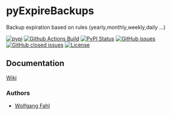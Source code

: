 # pyExpireBackups
Backup expiration based on rules (yearly,monthly,weekly,daily ...)

[![pypi](https://img.shields.io/pypi/pyversions/pyExpireBackups)](https://pypi.org/project/pyExpireBackups/)
[![Github Actions Build](https://github.com/WolfgangFahl/pyExpireBackups/workflows/Build/badge.svg?branch=main)](https://github.com/WolfgangFahl/pyExpireBackups/actions?query=workflow%3ABuild+branch%3Amain)
[![PyPI Status](https://img.shields.io/pypi/v/pyExpireBackups.svg)](https://pypi.python.org/pypi/pyExpireBackups/)
[![GitHub issues](https://img.shields.io/github/issues/WolfgangFahl/pyExpireBackups.svg)](https://github.com/WolfgangFahl/pyExpireBackups/issues)
[![GitHub closed issues](https://img.shields.io/github/issues-closed/WolfgangFahl/pyExpireBackups.svg)](https://github.com/WolfgangFahl/pyExpireBackups/issues/?q=is%3Aissue+is%3Aclosed)
[![License](https://img.shields.io/github/license/WolfgangFahl/pyExpireBackups.svg)](https://www.apache.org/licenses/LICENSE-2.0)

## Documentation
[Wiki](http://wiki.bitplan.com/index.php/PyExpireBackups)

### Authors
* [Wolfgang Fahl](http://www.bitplan.com/Wolfgang_Fahl)